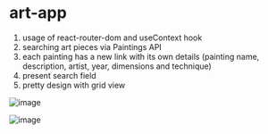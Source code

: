 # art-app

1. usage of react-router-dom and useContext hook
2. searching art pieces via Paintings API
3. each painting has a new link with its own details (painting name, description, artist, year, dimensions and technique)
4. present search field
5. pretty design with grid view


![image](https://user-images.githubusercontent.com/57454459/179404476-42d45b3c-ab8c-4837-b4bf-3cf617ddc97c.png)

![image](https://user-images.githubusercontent.com/57454459/179404564-56afdaf7-634a-4257-8b6b-84e8ecf852b0.png)
